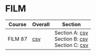# FILM

| Course | Overall | Section |
| ------ | ------- | ------- |
| FILM 87 | [csv](https://github.com/UCSD-Historical-Enrollment-Data/2024Spring/blob/main/overall/FILM%2087.csv) | Section A: [csv](https://github.com/UCSD-Historical-Enrollment-Data/2024Spring/blob/main/section/FILM%2087_A.csv)<br>Section B: [csv](https://github.com/UCSD-Historical-Enrollment-Data/2024Spring/blob/main/section/FILM%2087_B.csv)<br>Section C: [csv](https://github.com/UCSD-Historical-Enrollment-Data/2024Spring/blob/main/section/FILM%2087_C.csv) |

